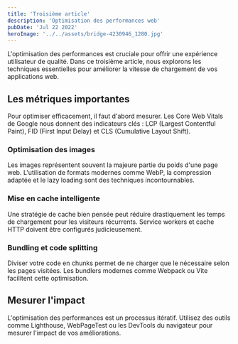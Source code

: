 ```yaml
---
title: 'Troisième article'
description: 'Optimisation des performances web'
pubDate: 'Jul 22 2022'
heroImage: '../../assets/bridge-4230946_1280.jpg'
---
```


L'optimisation des performances est cruciale pour offrir une expérience utilisateur de qualité. Dans ce troisième article, nous explorons les techniques essentielles pour améliorer la vitesse de chargement de vos applications web.

## Les métriques importantes

Pour optimiser efficacement, il faut d'abord mesurer. Les Core Web Vitals de Google nous donnent des indicateurs clés : LCP (Largest Contentful Paint), FID (First Input Delay) et CLS (Cumulative Layout Shift).

### Optimisation des images

Les images représentent souvent la majeure partie du poids d'une page web. L'utilisation de formats modernes comme WebP, la compression adaptée et le lazy loading sont des techniques incontournables.

### Mise en cache intelligente

Une stratégie de cache bien pensée peut réduire drastiquement les temps de chargement pour les visiteurs récurrents. Service workers et cache HTTP doivent être configurés judicieusement.

### Bundling et code splitting

Diviser votre code en chunks permet de ne charger que le nécessaire selon les pages visitées. Les bundlers modernes comme Webpack ou Vite facilitent cette optimisation.

## Mesurer l'impact

L'optimisation des performances est un processus itératif. Utilisez des outils comme Lighthouse, WebPageTest ou les DevTools du navigateur pour mesurer l'impact de vos améliorations.
